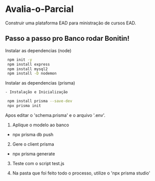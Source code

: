 # Avalia-o-Parcial
Construir uma plataforma EAD para ministração de cursos EAD.

## Passo a passo pro Banco rodar Bonitin!

Instalar as dependencias (node)

```bash
 npm init -y
 npm install express
 npm install mysql2
 npm install -D nodemon
```

Instalar as dependencias (prisma)

```bash
- Instalação e Inicialização

 npm install prisma --save-dev
 npx prisma init
```

Apos editar o 'schema.prisma' e o arquivo '.env'.

1. Aplique o modelo ao banco
- npx prisma db push
2. Gere o client prisma
- npx prisma generate

3. Teste com o script test.js

4. Na pasta que foi feito todo o processo, utilize o 'npx prisma studio'